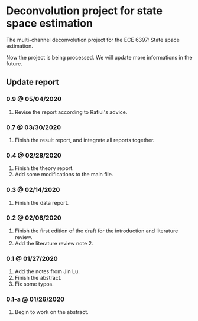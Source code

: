 # Deconvolution project for state space estimation

The multi-channel deconvolution project for the ECE 6397: State space estimation.

Now the project is being processed. We will update more informations in the future.

## Update report

### 0.9 @ 05/04/2020

1. Revise the report according to Rafiul's advice.

### 0.7 @ 03/30/2020

1. Finish the result report, and integrate all reports together.

### 0.4 @ 02/28/2020

1. Finish the theory report.
2. Add some modifications to the main file.

### 0.3 @ 02/14/2020

1. Finish the data report.

### 0.2 @ 02/08/2020

1. Finish the first edition of the draft for the introduction and literature review.
2. Add the literature review note 2.

### 0.1 @ 01/27/2020

1. Add the notes from Jin Lu.
2. Finish the abstract.
3. Fix some typos.

### 0.1-a @ 01/26/2020

1. Begin to work on the abstract.